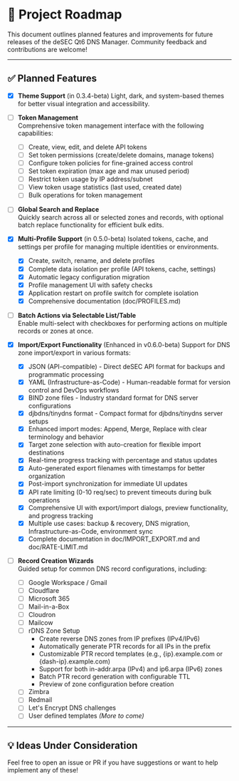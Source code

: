 # 📍 Project Roadmap

This document outlines planned features and improvements for future releases of the deSEC Qt6 DNS Manager. Community feedback and contributions are welcome!

---

## ✅ Planned Features

- [x] **Theme Support**  (in 0.3.4-beta)
  Light, dark, and system-based themes for better visual integration and accessibility.

- [ ] **Token Management**  
  Comprehensive token management interface with the following capabilities:
  - [ ] Create, view, edit, and delete API tokens
  - [ ] Set token permissions (create/delete domains, manage tokens)
  - [ ] Configure token policies for fine-grained access control
  - [ ] Set token expiration (max age and max unused period)
  - [ ] Restrict token usage by IP address/subnet
  - [ ] View token usage statistics (last used, created date)
  - [ ] Bulk operations for token management

- [ ] **Global Search and Replace**  
  Quickly search across all or selected zones and records, with optional batch replace functionality for efficient bulk edits.

- [x] **Multi-Profile Support** (in 0.5.0-beta)
  Isolated tokens, cache, and settings per profile for managing multiple identities or environments.
  - [x] Create, switch, rename, and delete profiles
  - [x] Complete data isolation per profile (API tokens, cache, settings)
  - [x] Automatic legacy configuration migration
  - [x] Profile management UI with safety checks
  - [x] Application restart on profile switch for complete isolation
  - [x] Comprehensive documentation (doc/PROFILES.md)

- [ ] **Batch Actions via Selectable List/Table**  
  Enable multi-select with checkboxes for performing actions on multiple records or zones at once.

- [x] **Import/Export Functionality** (Enhanced in v0.6.0-beta)
  Support for DNS zone import/export in various formats:
  - [x] JSON (API-compatible) - Direct deSEC API format for backups and programmatic processing
  - [x] YAML (Infrastructure-as-Code) - Human-readable format for version control and DevOps workflows
  - [x] BIND zone files - Industry standard format for DNS server configurations
  - [x] djbdns/tinydns format - Compact format for djbdns/tinydns server setups
  - [x] Enhanced import modes: Append, Merge, Replace with clear terminology and behavior
  - [x] Target zone selection with auto-creation for flexible import destinations
  - [x] Real-time progress tracking with percentage and status updates
  - [x] Auto-generated export filenames with timestamps for better organization
  - [x] Post-import synchronization for immediate UI updates
  - [x] API rate limiting (0-10 req/sec) to prevent timeouts during bulk operations
  - [x] Comprehensive UI with export/import dialogs, preview functionality, and progress tracking
  - [x] Multiple use cases: backup & recovery, DNS migration, Infrastructure-as-Code, environment sync
  - [x] Complete documentation in doc/IMPORT_EXPORT.md and doc/RATE-LIMIT.md

- [ ] **Record Creation Wizards**  
  Guided setup for common DNS record configurations, including:
  - [ ] Google Workspace / Gmail
  - [ ] Cloudflare
  - [ ] Microsoft 365
  - [ ] Mail-in-a-Box
  - [ ] Cloudron
  - [ ] Mailcow
  - [ ] rDNS Zone Setup
    - Create reverse DNS zones from IP prefixes (IPv4/IPv6)
    - Automatically generate PTR records for all IPs in the prefix
    - Customizable PTR record templates (e.g., {ip}.example.com or {dash-ip}.example.com)
    - Support for both in-addr.arpa (IPv4) and ip6.arpa (IPv6) zones
    - Batch PTR record generation with configurable TTL
    - Preview of zone configuration before creation
  - [ ] Zimbra
  - [ ] Redmail
  - [ ] Let's Encrypt DNS challenges
  - [ ] User defined templates
  *(More to come)*

---

## 💡 Ideas Under Consideration

Feel free to open an issue or PR if you have suggestions or want to help implement any of these!
